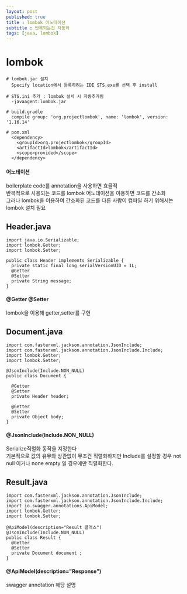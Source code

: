 ```yaml
---
layout: post
published: true
title : lombok 어노테이션
subtitle : 반복되는건 자동화
tags: [java, lombok]
---
```

# lombok 

```
# lombok.jar 설치
  Specify location에서 등록하려는 IDE STS.exe를 선택 후 install

# STS.ini 추가 : lombok 설치 시 자동추가됨
  -javaagent:lombok.jar

# build.gradle
  compile group: 'org.projectlombok', name: 'lombok', version: '1.16.14'

# pom.xml
  <dependency>
    <groupId>org.projectlombok</groupId>
    <artifactId>lombok</artifactId>
    <scope>provided</scope>
  </dependency>
```

#### 어노테이션
boilerplate code를 annotation을 사용하면 효율적<br/>
반복적으로 사용되는 코드를 lombok 어노테이션을 이용하면 코드를 간소화<br/>
그러나 lombok을 이용하여 간소화된 코드를 다른 사람이 컴파일 하기 위해서는 lombok 설치 필요<br/>

## Header.java
```
import java.io.Serializable;
import lombok.Getter;
import lombok.Setter;

public class Header implements Serializable {
  private static final long serialVersionUID = 1L;
  @Getter
  @Setter
  private String message;
}
```
#### @Getter @Setter
lombok을 이용해 getter,setter를 구현<br/>

## Document.java
```
import com.fasterxml.jackson.annotation.JsonInclude;
import com.fasterxml.jackson.annotation.JsonInclude.Include;
import lombok.Getter;
import lombok.Setter;

@JsonInclude(Include.NON_NULL)
public class Document {

  @Getter
  @Setter
  private Header header;

  @Getter
  @Setter
  private Object body;
}
```
#### @JsonInclude(Include.NON_NULL)
Serialize직렬화 동작을 지정한다<br/>
기본적으로 값의 유무와 상관없이 무조건 직렬화하지만 Include를 설정할 경우 not null 이거나 none empty 일 경우에만 직렬화한다.





## Result.java
```
import com.fasterxml.jackson.annotation.JsonInclude;
import com.fasterxml.jackson.annotation.JsonInclude.Include;
import io.swagger.annotations.ApiModel;
import lombok.Getter;
import lombok.Setter;

@ApiModel(description="Result 클래스")
@JsonInclude(Include.NON_NULL)
public class Result {
  @Getter
  @Setter
  private Document document ;
}
```
#### @ApiModel(description="Response")
swagger annotation 해당 설명


